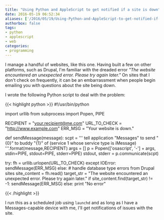 ```yaml
---
title: "Using Python and AppleScript to get notified if a site is down"
date: 2016-05-19 06:52:34
aliases: ['/2016/05/19/Using-Python-and-AppleScript-to-get-notified-if-a-site-is-down/']
authorbox: false
tags:
- python
- applescript
- web
categories:
- programming
---
```

I manage a handful of websites, like this one. Having built a few on other platforms, such as Drupal, I'm familiar with the dreaded error _"The website encountered an unexpected error. Please try again later."_ On sites that I don't check on frequently, it can be an embarrassment when people begin emailing you with questions about the site being down.

I wrote the following Python script to deal with the problem:

{{< highlight python >}}
#!/usr/bin/python

import urllib
from subprocess import Popen, PIPE

RECIPIENT = "your.recipient@me.com"
URL_TO_CHECK = "http://www.example.com"
ERR_MSG = "Your website is down."

def sendMessage(message):
	scpt = '''
	tell application "Messages" to send "{0}" to buddy "{1}" of (service 1 whose service type is iMessage)
	'''.format(message,RECIPIENT)
	args = []
	p = Popen(['osascript', '-'] + args, stdin=PIPE, stdout=PIPE, stderr=PIPE)
	stdout, stderr = p.communicate(scpt)

try:
	fh = urllib.urlopen(URL_TO_CHECK)
except IOError:
	sendMessage(ERR_MSG)
else:
	# handle database type errors from Drupal sites
	site_content = fh.read()
	target_str = "The website encountered an unexpected error. Please try again later."
	if site_content.find(target_str) != -1:
		sendMessage(ERR_MSG)
	else:
		print "No error"

{{< /highlight >}}

I run this as a scheduled job using `launchd` and as long as I have a Messages-capable device with me, I'll get notifications of issues with the site.
